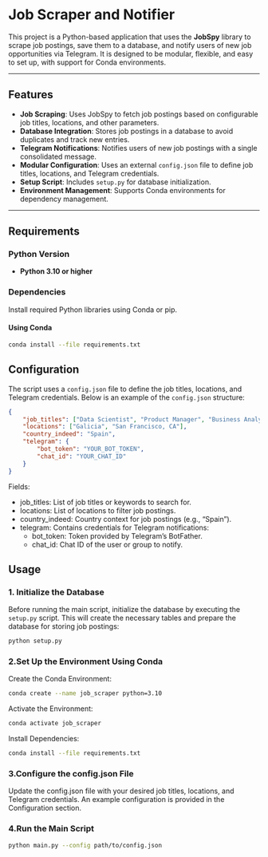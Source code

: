 # Job Scraper and Notifier

This project is a Python-based application that uses the **JobSpy** library to scrape job postings, save them to a database, and notify users of new job opportunities via Telegram. It is designed to be modular, flexible, and easy to set up, with support for Conda environments.

---

## Features
- **Job Scraping**: Uses JobSpy to fetch job postings based on configurable job titles, locations, and other parameters.
- **Database Integration**: Stores job postings in a database to avoid duplicates and track new entries.
- **Telegram Notifications**: Notifies users of new job postings with a single consolidated message.
- **Modular Configuration**: Uses an external `config.json` file to define job titles, locations, and Telegram credentials.
- **Setup Script**: Includes `setup.py` for database initialization.
- **Environment Management**: Supports Conda environments for dependency management.

---

## Requirements

### Python Version
- **Python 3.10 or higher**

### Dependencies
Install required Python libraries using Conda or pip.

#### Using Conda
```bash
conda install --file requirements.txt
```

## Configuration

The script uses a `config.json` file to define the job titles, locations, and Telegram credentials. Below is an example of the `config.json` structure:

```json
{
    "job_titles": ["Data Scientist", "Product Manager", "Business Analyst"],
    "locations": ["Galicia", "San Francisco, CA"],
    "country_indeed": "Spain",
    "telegram": {
        "bot_token": "YOUR_BOT_TOKEN",
        "chat_id": "YOUR_CHAT_ID"
    }
}
```
Fields:
- job_titles: List of job titles or keywords to search for.
- locations: List of locations to filter job postings.
- country_indeed: Country context for job postings (e.g., “Spain”).
- telegram: Contains credentials for Telegram notifications:
  - bot_token: Token provided by Telegram’s BotFather. 
  - chat_id: Chat ID of the user or group to notify.

## Usage

### 1. Initialize the Database
Before running the main script, initialize the database by executing the `setup.py` script. This will create the necessary tables and prepare the database for storing job postings:
```bash
python setup.py
```
### 2.Set Up the Environment Using Conda

Create the Conda Environment:
```bash
conda create --name job_scraper python=3.10
```
Activate the Environment:
```bash
conda activate job_scraper
```
Install Dependencies:
```bash
conda install --file requirements.txt
```
### 3.Configure the config.json File
Update the config.json file with your desired job titles, locations, and Telegram credentials. An example configuration is provided in the Configuration section.

### 4.Run the Main Script
```bash
python main.py --config path/to/config.json
```